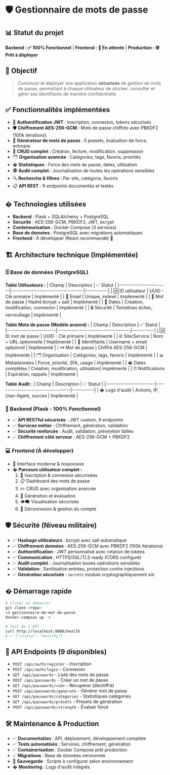 # 🛡️ Gestionnaire de mots de passe

## 📊 Statut du projet
**Backend : ✅ 100% Fonctionnel** | **Frontend : 🚧 En attente** | **Production : 🛠️ Prêt à déployer**

## 🎯 Objectif
> Concevoir et déployer une application **sécurisée** de gestion de mots de passe, permettant à chaque utilisateur de stocker, consulter et gérer ses identifiants de manière confidentielle.

## ✅ Fonctionnalités implémentées
- 🔐 **Authentification JWT** : Inscription, connexion, tokens sécurisés
- 🛡️ **Chiffrement AES-256-GCM** : Mots de passe chiffrés avec PBKDF2 (100k itérations)
- 🎲 **Générateur de mots de passe** : 5 presets, évaluation de force, entropie
- 📝 **CRUD complet** : Création, lecture, modification, suppression
- 🗂️ **Organisation avancée** : Catégories, tags, favoris, priorités
- � **Statistiques** : Force des mots de passe, dates, utilisation
- 🕵️ **Audit complet** : Journalisation de toutes les opérations sensibles
- 🔍 **Recherche & filtres** : Par site, catégorie, favoris
- 📋 **API REST** : 9 endpoints documentés et testés

## �️ Technologies utilisées
- **Backend** : Flask + SQLAlchemy + PostgreSQL
- **Sécurité** : AES-256-GCM, PBKDF2, JWT, bcrypt
- **Conteneurisation** : Docker Compose (3 services)
- **Base de données** : PostgreSQL avec migrations automatiques
- **Frontend** : À développer (React recommandé) 🎨

## 🏗️ Architecture technique (Implémentée)

### 🗄️ Base de données (PostgreSQL)

**Table Utilisateurs :**
| Champ                  | Description                        | ✅ Statut |
|------------------------|------------------------------------|-----------|
| 🆔 ID utilisateur      | UUID - Clé primaire                | Implémenté |
| 📧 Email               | Unique, indexé                     | Implémenté |
| 🔑 Mot de passe        | Hashé bcrypt + salt                | Implémenté |
| 📅 Dates               | Création, modification, connexion   | Implémenté |
| 🔒 Sécurité            | Tentatives échec, verrouillage     | Implémenté |

**Table Mots de passe (Modèle avancé) :**
| Champ                  | Description                        | ✅ Statut |
|------------------------|------------------------------------|-----------|
| 🆔 ID mot de passe     | UUID - Clé primaire                | Implémenté |
| 🌐 Site/Service        | Nom + URL optionnelle              | Implémenté |
| 👤 Identifiants        | Username + email optionnel         | Implémenté |
| 🗝️ Mot de passe        | Chiffré AES-256-GCM                | Implémenté |
| 🗂️ Organisation        | Catégories, tags, favoris          | Implémenté |
| 📊 Métadonnées         | Force, priorité, 2FA, usage       | Implémenté |
| � Dates complètes     | Création, modification, utilisation| Implémenté |
| ⏰ Notifications       | Expiration, rappels                | Implémenté |

**Table Audit :**
| Champ                  | Description                        | ✅ Statut |
|------------------------|------------------------------------|-----------|
| �️ Logs d'audit       | Actions, IP, User-Agent, succès    | Implémenté |

### 🔗 Backend (Flask - 100% Fonctionnel)
- ✅ **API RESTful sécurisée** : JWT custom, 9 endpoints
- ✅ **Services métier** : Chiffrement, génération, validation
- ✅ **Sécurité renforcée** : Audit, validation, prévention failles
- ✅ **Chiffrement côté serveur** : AES-256-GCM + PBKDF2

### 💻 Frontend (À développer)
- 🚧 Interface moderne & responsive
- � **Parcours utilisateur complet :**
    1. 🔏 Inscription & connexion sécurisées
    2. 📋 Dashboard des mots de passe
    3. ✏️ CRUD avec organisation avancée
    4. 🎲 Génération et évaluation
    5. 👁️‍🗨️ Visualisation sécurisée
    6. 🚪 Déconnexion & gestion du compte

## 🛡️ Sécurité (Niveau militaire)
- ✅ **Hashage utilisateurs** : bcrypt avec salt automatique
- ✅ **Chiffrement données** : AES-256-GCM avec PBKDF2 (100k itérations)
- ✅ **Authentification** : JWT personnalisé avec rotation de tokens
- ✅ **Communication** : HTTPS/SSL/TLS ready (CORS configuré)
- ✅ **Audit complet** : Journalisation toutes opérations sensibles
- ✅ **Validation** : Sanitisation entrées, protection contre injections
- ✅ **Génération sécurisée** : `secrets` module cryptographiquement sûr

## � Démarrage rapide
```bash
# Cloner et démarrer
git clone <repo>
cd gestionnaire-de-mot-de-passe
docker-compose up -d

# Test de l'API
curl http://localhost:8080/health
# ✅ {"status": "healthy"}
```

## 📡 API Endpoints (9 disponibles)
- `POST /api/auth/register` - Inscription
- `POST /api/auth/login` - Connexion
- `GET /api/passwords` - Liste des mots de passe
- `POST /api/passwords` - Créer un mot de passe
- `GET /api/passwords/<id>` - Récupérer (déchiffré)
- `POST /api/passwords/generate` - Générer mot de passe
- `GET /api/passwords/categories` - Statistiques catégories
- `GET /api/passwords/presets` - Presets de génération
- `POST /api/passwords/strength` - Évaluer force

## 🛠️ Maintenance & Production
- ✅ **Documentation** : API, déploiement, développement complète
- ✅ **Tests automatisés** : Services, chiffrement, génération
- ✅ **Containerisation** : Docker Compose prêt production
- ✅ **Migrations** : Base de données versionnée
- 🔄 **Sauvegarde** : Scripts à configurer selon environnement
- � **Monitoring** : Logs d'audit intégrés
